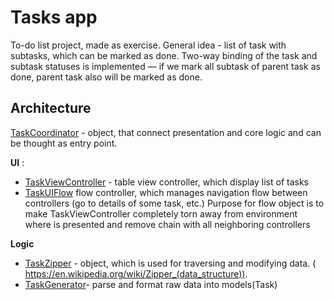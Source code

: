 # Tasks app

To-do list project, made as exercise. General idea - list of task with subtasks, which can be marked as done. Two-way binding of the task and subtask statuses is implemented — if we mark all subtask of parent task as done, parent task also will be marked as done.

## Architecture

[TaskCoordinator](https://github.com/trolmark/ToDoList/blob/master/Tasks/TaskCoordinator.swift)  - object, that connect presentation and core logic and can be thought as entry point. 

**UI** : 
* [TaskViewController](https://github.com/trolmark/ToDoList/blob/master/Tasks/UI/TaskViewController.swift) - table view controller, which display list of tasks
 * [TaskUIFlow](https://github.com/trolmark/ToDoList/blob/master/Tasks/UI/TaskUIFlow.swift) flow controller, which manages navigation flow between controllers (go to details of some task, etc.) 
 Purpose for flow object is to make TaskViewController completely torn away from
 environment where is presented and remove chain with all neighboring controllers
 
 **Logic**
 
 * [TaskZipper](https://github.com/trolmark/ToDoList/blob/master/Tasks/Models/TaskZipper.swift) - object, which is used for traversing and modifying data. ( https://en.wikipedia.org/wiki/Zipper_(data_structure)).
 * [TaskGenerator](https://github.com/trolmark/ToDoList/blob/master/Tasks/Models/TaskGenerator.swift)- parse and format raw data into models(Task)
